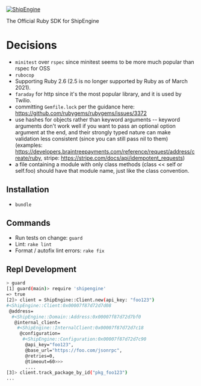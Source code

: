 [![ShipEngine](https://shipengine.github.io/img/shipengine-logo-wide.png)](https://shipengine.com)

The Official Ruby SDK for ShipEngine

# Decisions

- `minitest` over `rspec` since minitest seems to be more much popular than rspec for OSS
- `rubocop`
- Supporting Ruby 2.6 (2.5 is no longer supported by Ruby as of March 2021).
- `faraday` for http since it's the most popular library, and it is used by Twilio.
- committing `Gemfile.lock` per the guidance here: https://github.com/rubygems/rubygems/issues/3372
- use hashes for objects rather than keyword arguments -- keyword arguments don't work well if you want to pass an optional option argument at the end, and their strongly typed nature can make validation less consistent (since you can still pass nil to them) (examples: https://developers.braintreepayments.com/reference/request/address/create/ruby, stripe: https://stripe.com/docs/api/idempotent_requests)
- a file containing a module with only class methods (class << self or self.foo) should have that module name, just like the class convention.

## Installation

- `bundle`

## Commands

- Run tests on change: `guard`
- Lint: `rake lint`
- Format / autofix lint errors: `rake fix`


## Repl Development
```bash
> guard
[1] guard(main)> require 'shipengine'
=> true
[2]> client = ShipEngine::Client.new(api_key: "foo123")
#<ShipEngine::Client:0x00007f87d72d7d08
 @address=
  #<ShipEngine::Domain::Address:0x00007f87d72d7bf0
   @internal_client=
    #<ShipEngine::InternalClient:0x00007f87d72d7c18
     @configuration=
      #<ShipEngine::Configuration:0x00007f87d72d7c90
       @api_key="foo123",
       @base_url="https://foo.com/jsonrpc",
       @retries=0,
       @timeout=60>>>
       ....
[3]> client.track_package_by_id("pkg_foo123")
...
```
